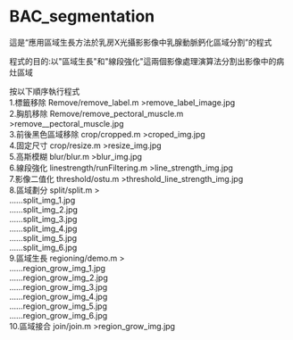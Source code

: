 # BAC_segmentation

這是“應用區域生長方法於乳房X光攝影影像中乳腺動脈鈣化區域分割”的程式 

程式的目的:以"區域生長"和"線段強化"這兩個影像處理演算法分割出影像中的病灶區域  

按以下順序執行程式  
1.標籤移除 Remove/remove_label.m >remove_label_image.jpg  
2.胸肌移除 Remove/remove_pectoral_muscle.m >remove__pectoral_muscle.jpg  
3.前後黑色區域移除 crop/cropped.m >croped_img.jpg  
4.固定尺寸 crop/resize.m >resize_img.jpg  
5.高斯模糊 blur/blur.m >blur_img.jpg  
6.線段強化 linestrength/runFiltering.m >line_strength_img.jpg  
7.影像二值化 threshold/ostu.m >threshold_line_strength_img.jpg  
8.區域劃分 split/split.m >  
......split_img_1.jpg  
......split_img_2.jpg  
......split_img_3.jpg  
......split_img_4.jpg  
......split_img_5.jpg  
......split_img_6.jpg  
9.區域生長 regioning/demo.m >  
......region_grow_img_1.jpg  
......region_grow_img_2.jpg  
......region_grow_img_3.jpg  
......region_grow_img_4.jpg  
......region_grow_img_5.jpg  
......region_grow_img_6.jpg  
10.區域接合 join/join.m >region_grow_img.jpg  
